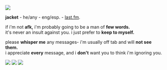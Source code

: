 ![](https://i.imgur.com/vDrXk8I.gif)

**jacket** - he/any - eng/esp. - [last.fm](https://www.last.fm/user/byleth_eisner).

if i'm not **afk,** i'm probably going to be a man of **few words.**   
it's never an insult against you. i just prefer to **keep to myself.**

please **whisper me** any messages- i'm usually off tab and will **not see them.**   
i appreciate **every** message, and i **don't** want you to think i'm ignoring you.

![](https://i.imgur.com/2qGxEsJ.png) ![](https://i.imgur.com/AEZCrcK.png) ![](https://i.imgur.com/AIlRRiM.png)
